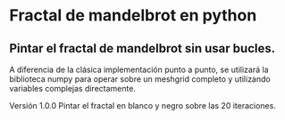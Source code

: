 # Fractal de mandelbrot en python
## Pintar el fractal de mandelbrot sin usar bucles.
A diferencia de la clásica implementación punto a punto, se utilizará la biblioteca numpy para operar sobre un meshgrid completo y utilizando variables complejas directamente.

Versión 1.0.0
Pintar el fractal en blanco y negro sobre las 20 iteraciones.


